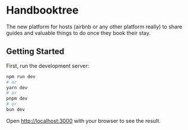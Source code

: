 # Handbooktree

The new platform for hosts (airbnb or any other platform really) to share guides and valuable things to do once they book their stay.

## Getting Started

First, run the development server:

```bash
npm run dev
# or
yarn dev
# or
pnpm dev
# or
bun dev
```

Open [http://localhost:3000](http://localhost:3000) with your browser to see the result.

